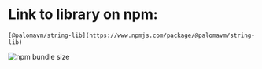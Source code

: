 # Link to library on npm:
    [@palomavm/string-lib](https://www.npmjs.com/package/@palomavm/string-lib)

![npm bundle size](https://img.shields.io/bundlephobia/min/%40palomavm%2Fstring-lib)

